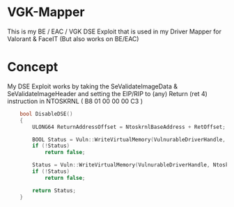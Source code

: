 # VGK-Mapper
This is my BE / EAC / VGK DSE Exploit that is used in my Driver Mapper for Valorant &amp; FaceIT (But also works on BE/EAC)

# Concept
My DSE Exploit works by taking the SeValidateImageData & SeValidateImageHeader and setting the EIP/RIP to (any) Return (ret 4) instruction in NTOSKRNL ( B8 01 00 00 00 C3 )
```cpp
	bool DisableDSE()
	{
		ULONG64 ReturnAddressOffset = NtoskrnlBaseAddress + RetOffset;

		BOOL Status = Vuln::WriteVirtualMemory(VulnurableDriverHandle, NtoskrnlBaseAddress + SeValidateImageHeaderOffset, &ReturnAddressOffset, sizeof(ReturnAddressOffset));
		if (!Status)
			return false;

		Status = Vuln::WriteVirtualMemory(VulnurableDriverHandle, NtoskrnlBaseAddress + SeValidateImageDataOffset, &ReturnAddressOffset, sizeof(ReturnAddressOffset));
		if (!Status)
			return false;

		return Status;
	}
```
